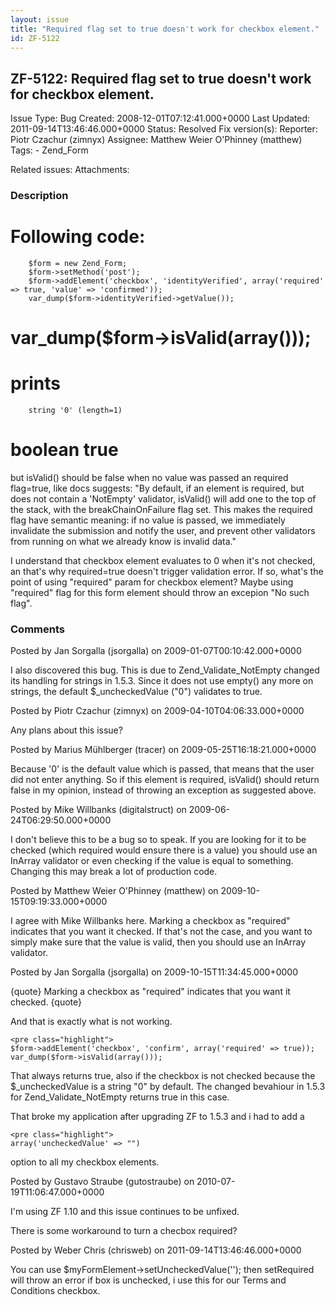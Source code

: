 ```yaml
---
layout: issue
title: "Required flag set to true doesn't work for checkbox element."
id: ZF-5122
---
```


ZF-5122: Required flag set to true doesn't work for checkbox element.
---------------------------------------------------------------------

 Issue Type: Bug Created: 2008-12-01T07:12:41.000+0000 Last Updated: 2011-09-14T13:46:46.000+0000 Status: Resolved Fix version(s): 
 Reporter:  Piotr Czachur (zimnyx)  Assignee:  Matthew Weier O'Phinney (matthew)  Tags: - Zend\_Form
 
 Related issues: 
 Attachments: 
### Description

Following code:
===============

 
        $form = new Zend_Form;
        $form->setMethod('post');
        $form->addElement('checkbox', 'identityVerified', array('required' => true, 'value' => 'confirmed'));
        var_dump($form->identityVerified->getValue());


 var\_dump($form->isValid(array()));
====================================

prints
======

 
        string '0' (length=1)


 boolean true
=============

but isValid() should be false when no value was passed an required flag=true, like docs suggests: "By default, if an element is required, but does not contain a 'NotEmpty' validator, isValid() will add one to the top of the stack, with the breakChainOnFailure flag set. This makes the required flag have semantic meaning: if no value is passed, we immediately invalidate the submission and notify the user, and prevent other validators from running on what we already know is invalid data."

I understand that checkbox element evaluates to 0 when it's not checked, an that's why required=true doesn't trigger validation error. If so, what's the point of using "required" param for checkbox element? Maybe using "required" flag for this form element should throw an excepion "No such flag".

 

 

### Comments

Posted by Jan Sorgalla (jsorgalla) on 2009-01-07T00:10:42.000+0000

I also discovered this bug. This is due to Zend\_Validate\_NotEmpty changed its handling for strings in 1.5.3. Since it does not use empty() any more on strings, the default $\_uncheckedValue ("0") validates to true.

 

 

Posted by Piotr Czachur (zimnyx) on 2009-04-10T04:06:33.000+0000

Any plans about this issue?

 

 

Posted by Marius Mühlberger (tracer) on 2009-05-25T16:18:21.000+0000

Because '0' is the default value which is passed, that means that the user did not enter anything. So if this element is required, isValid() should return false in my opinion, instead of throwing an exception as suggested above.

 

 

Posted by Mike Willbanks (digitalstruct) on 2009-06-24T06:29:50.000+0000

I don't believe this to be a bug so to speak. If you are looking for it to be checked (which required would ensure there is a value) you should use an InArray validator or even checking if the value is equal to something. Changing this may break a lot of production code.

 

 

Posted by Matthew Weier O'Phinney (matthew) on 2009-10-15T09:19:33.000+0000

I agree with Mike Willbanks here. Marking a checkbox as "required" indicates that you want it checked. If that's not the case, and you want to simply make sure that the value is valid, then you should use an InArray validator.

 

 

Posted by Jan Sorgalla (jsorgalla) on 2009-10-15T11:34:45.000+0000

{quote} Marking a checkbox as "required" indicates that you want it checked. {quote}

And that is exactly what is not working.

 
    <pre class="highlight">
    $form->addElement('checkbox', 'confirm', array('required' => true));
    var_dump($form->isValid(array()));


That always returns true, also if the checkbox is not checked because the $\_uncheckedValue is a string "0" by default. The changed bevahiour in 1.5.3 for Zend\_Validate\_NotEmpty returns true in this case.

That broke my application after upgrading ZF to 1.5.3 and i had to add a

 
    <pre class="highlight">
    array('uncheckedValue' => "")


option to all my checkbox elements.

 

 

Posted by Gustavo Straube (gutostraube) on 2010-07-19T11:06:47.000+0000

I'm using ZF 1.10 and this issue continues to be unfixed.

There is some workaround to turn a checbox required?

 

 

Posted by Weber Chris (chrisweb) on 2011-09-14T13:46:46.000+0000

You can use $myFormElement->setUncheckedValue(''); then setRequired will throw an error if box is unchecked, i use this for our Terms and Conditions checkbox.

 

 
